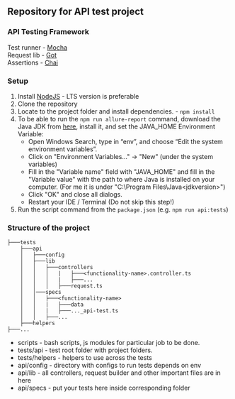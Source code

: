 ## Repository for API test project

### API Testing Framework

Test runner - [Mocha](https://mochajs.org/)<br/>
Request lib - [Got](https://github.com/sindresorhus/got)<br/>
Assertions - [Chai](https://www.chaijs.com/)<br/>

### Setup

1. Install [NodeJS](https://nodejs.org/en/) - LTS version is preferable
2. Clone the repository
3. Locate to the project folder and install dependencies. - `npm install`
4. To be able to run the `npm run allure-report` command, download the Java JDK from [here](https://www.oracle.com/java/technologies/downloads/#jdk17-windows), install it, and set the JAVA_HOME Environment Variable:  
    - Open Windows Search, type in “env”, and choose “Edit the system environment variables”.
    - Click on "Environment Variables..." -> "New" (under the system variables)
    - Fill in the "Variable name" field with "JAVA_HOME" and fill in the "Variable value" with the path to where Java is installed on your computer. (For me it is under "C:\Program Files\Java\<jdkversion>")
    - Click "OK" and close all dialogs.
    - Restart your IDE / Terminal (Do not skip this step!)
5. Run the script command from the `package.json` (e.g. `npm run api:tests`)

### Structure of the project

```
├───tests
    ├───api
    │   ├───config
    │   ├───lib
    │   │   ├───controllers
    │   │   │   |   ├───<functionality-name>.controller.ts
    │   │   │   |   ├───...
    │   │   │   ├───request.ts
    │   │───specs
    │   │   ├───<functionality-name>
    │   │   |   ├───data
    │   │   |   ├───..._api-test.ts
    │   │   ├───...
    ├───helpers
├───...

```

-   scripts - bash scripts, js modules for particular job to be done.
-   tests/api - test root folder with project folders.
-   tests/helpers - helpers to use across the tests
-   api/config - directory with configs to run tests depends on env
-   api/lib - all controllers, request builder and other important files are in here
-   api/specs - put your tests here inside corresponding folder
